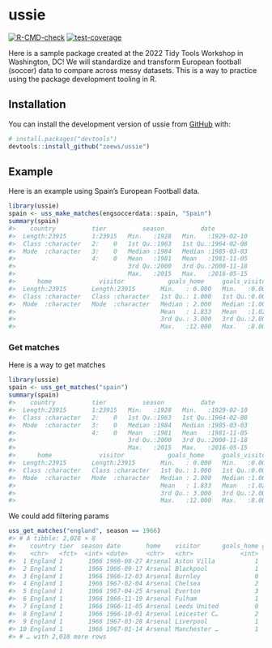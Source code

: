 
<!-- README.md is generated from README.Rmd. Please edit that file -->

# ussie

<!-- badges: start -->

[![R-CMD-check](https://github.com/zoews/ussie/actions/workflows/R-CMD-check.yaml/badge.svg)](https://github.com/zoews/ussie/actions/workflows/R-CMD-check.yaml)
[![test-coverage](https://github.com/zoews/ussie/actions/workflows/test-coverage.yaml/badge.svg)](https://github.com/zoews/ussie/actions/workflows/test-coverage.yaml)
<!-- badges: end -->

Here is a sample package created at the 2022 Tidy Tools Workshop in
Washington, DC! We will standardize and transform European football
(soccer) data to compare across messy datasets. This is a way to
practice using the package development tooling in R.

## Installation

You can install the development version of ussie from
[GitHub](https://github.com/) with:

``` r
# install.packages("devtools")
devtools::install_github("zoews/ussie")
```

## Example

Here is an example using Spain’s European Football data.

``` r
library(ussie)
spain <- uss_make_matches(engsoccerdata::spain, "Spain")
summary(spain)
#>    country          tier          season          date           
#>  Length:23915       1:23915   Min.   :1928   Min.   :1929-02-10  
#>  Class :character   2:    0   1st Qu.:1963   1st Qu.:1964-02-08  
#>  Mode  :character   3:    0   Median :1984   Median :1985-03-03  
#>                     4:    0   Mean   :1981   Mean   :1981-11-05  
#>                               3rd Qu.:2000   3rd Qu.:2000-11-18  
#>                               Max.   :2015   Max.   :2016-05-15  
#>      home             visitor            goals_home     goals_visitor  
#>  Length:23915       Length:23915       Min.   : 0.000   Min.   :0.000  
#>  Class :character   Class :character   1st Qu.: 1.000   1st Qu.:0.000  
#>  Mode  :character   Mode  :character   Median : 2.000   Median :1.000  
#>                                        Mean   : 1.833   Mean   :1.028  
#>                                        3rd Qu.: 3.000   3rd Qu.:2.000  
#>                                        Max.   :12.000   Max.   :8.000
```

### Get matches

Here is a way to get matches

``` r
library(ussie)
spain <- uss_get_matches("spain")
summary(spain)
#>    country          tier          season          date           
#>  Length:23915       1:23915   Min.   :1928   Min.   :1929-02-10  
#>  Class :character   2:    0   1st Qu.:1963   1st Qu.:1964-02-08  
#>  Mode  :character   3:    0   Median :1984   Median :1985-03-03  
#>                     4:    0   Mean   :1981   Mean   :1981-11-05  
#>                               3rd Qu.:2000   3rd Qu.:2000-11-18  
#>                               Max.   :2015   Max.   :2016-05-15  
#>      home             visitor            goals_home     goals_visitor  
#>  Length:23915       Length:23915       Min.   : 0.000   Min.   :0.000  
#>  Class :character   Class :character   1st Qu.: 1.000   1st Qu.:0.000  
#>  Mode  :character   Mode  :character   Median : 2.000   Median :1.000  
#>                                        Mean   : 1.833   Mean   :1.028  
#>                                        3rd Qu.: 3.000   3rd Qu.:2.000  
#>                                        Max.   :12.000   Max.   :8.000
```

We could add filtering params

``` r
uss_get_matches("england", season == 1966)
#> # A tibble: 2,028 × 8
#>    country tier  season date       home    visitor      goals_home goals_visitor
#>    <chr>   <fct>  <int> <date>     <chr>   <chr>             <int>         <int>
#>  1 England 1       1966 1966-08-27 Arsenal Aston Villa           1             0
#>  2 England 1       1966 1966-09-17 Arsenal Blackpool             1             1
#>  3 England 1       1966 1966-12-03 Arsenal Burnley               0             0
#>  4 England 1       1966 1967-02-04 Arsenal Chelsea               2             1
#>  5 England 1       1966 1967-04-25 Arsenal Everton               3             1
#>  6 England 1       1966 1966-11-19 Arsenal Fulham                1             0
#>  7 England 1       1966 1966-11-05 Arsenal Leeds United          0             1
#>  8 England 1       1966 1966-10-01 Arsenal Leicester C…          2             4
#>  9 England 1       1966 1967-03-28 Arsenal Liverpool             1             1
#> 10 England 1       1966 1967-01-14 Arsenal Manchester …          1             0
#> # … with 2,018 more rows
```

